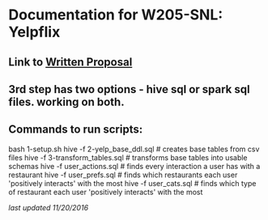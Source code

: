 # Documentation for W205-SNL: Yelpflix


## Link to [Written Proposal](https://docs.google.com/document/d/1__KCyO2YxckfI8kMvt0_RGtXWWHJaDltoKxJFplHPC4)

## 3rd step has two options - hive sql or spark sql files. working on both.

## Commands to run scripts:  
bash 1-setup.sh
hive -f 2-yelp_base_ddl.sql  # creates base tables from csv files
hive -f 3-transform_tables.sql  # transforms base tables into usable schemas
hive -f user_actions.sql  # finds every interaction a user has with a restaurant
hive -f user_prefs.sql  # finds which restaurants each user 'positively interacts' with the most
hive -f user_cats.sql  # finds which type of restaurant each user 'positively interacts' with the most

*last updated 11/20/2016*
